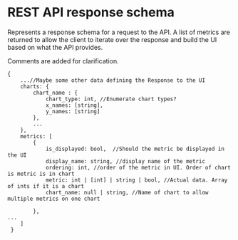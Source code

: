 # REST API response schema

Represents a response schema for a request to the API. A list of metrics are returned to allow
 the client to iterate over the response and build the UI based on what the API provides.
 
 Comments are added for clarification.
 
```
{
    ...//Maybe some other data defining the Response to the UI
    charts: {
        chart_name : {
            chart_type: int, //Enumerate chart types?
            x_names: [string],
            y_names: [string]
        },
        ...
    },
    metrics: [
        {
            is_displayed: bool,  //Should the metric be displayed in the UI
            display_name: string, //display name of the metric
            ordering: int, //order of the metric in UI. Order of chart is metric is in chart
            metric: int | [int] | string | bool, //Actual data. Array of ints if it is a chart
            chart_name: null | string, //Name of chart to allow multiple metrics on one chart
            
        },
...
    ]
 }
 ```